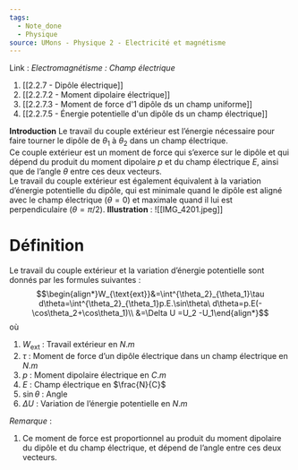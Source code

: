 ```yaml
---
tags:
  - Note_done
  - Physique
source: UMons - Physique 2 - Electricité et magnétisme
---
```


Link :
_Electromagnétisme : Champ électrique_
1. [[2.2.7 - Dipôle électrique]]
2. [[2.2.7.2 - Moment dipolaire électrique]]
3. [[2.2.7.3 - Moment de force d'1 dipôle ds un champ uniforme]]
4. [[2.2.7.5 - Énergie potentielle d'un dipôle ds un champ électrique]]

**Introduction**
Le travail du couple extérieur est l’énergie nécessaire pour faire tourner le dipôle de $θ_1$ à $θ_2$ dans un champ électrique. 
\
Ce couple extérieur est un moment de force qui s’exerce sur le dipôle et qui dépend du produit du moment dipolaire $p$ et du champ électrique $E$, ainsi que de l’angle $θ$ entre ces deux vecteurs. 
\
Le travail du couple extérieur est également équivalent à la variation d’énergie potentielle du dipôle, qui est minimale quand le dipôle est aligné avec le champ électrique $(θ=0)$ et maximale quand il lui est perpendiculaire $(θ=π/2)$. 
**Illustration** : ![[IMG_4201.jpeg]] 

# Définition
Le travail du couple extérieur et la variation d’énergie potentielle sont donnés par les formules suivantes : $$\begin{align*}W_{\text{ext}}&=\int^{\theta_2}_{\theta_1}\tau d\theta=\int^{\theta_2}_{\theta_1}p.E.\sin\theta\ d\theta=p.E(-\cos\theta_2+\cos\theta_1)\\ &=\Delta U =U_2 -U_1\end{align*}$$ où
1. $W_{\text{ext}}$ : Travail extérieur en $N.m$ 
2. $\tau$ : Moment de force d’un dipôle électrique dans un champ électrique en $N.m$ 
3. $p$ : Moment dipolaire électrique en $C.m$ 
4. $E$ : Champ électrique en $\frac{N}{C}$ 
5. $\sin\theta$ : Angle
6. $\Delta U$ : Variation de l’énergie potentielle en $N.m$ 

_Remarque_ :
1. Ce moment de force est proportionnel au produit du moment dipolaire du dipôle et du champ électrique, et dépend de l’angle entre ces deux vecteurs.